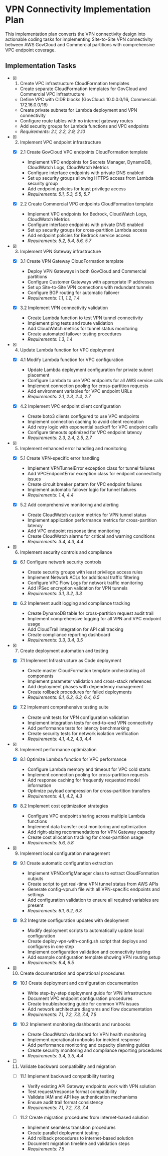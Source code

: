 # VPN Connectivity Implementation Plan

This implementation plan converts the VPN connectivity design into actionable coding tasks for implementing Site-to-Site VPN connectivity between AWS GovCloud and Commercial partitions with comprehensive VPC endpoint coverage.

## Implementation Tasks

- [x] 1. Create VPC infrastructure CloudFormation templates
  - Create separate CloudFormation templates for GovCloud and Commercial VPC infrastructure
  - Define VPC with CIDR blocks (GovCloud: 10.0.0.0/16, Commercial: 172.16.0.0/16)
  - Create private subnets for Lambda deployment and VPN connectivity
  - Configure route tables with no internet gateway routes
  - Add security groups for Lambda functions and VPC endpoints
  - _Requirements: 2.1, 2.2, 2.9, 2.10_

- [x] 2. Implement VPC endpoint infrastructure
  - [x] 2.1 Create GovCloud VPC endpoints CloudFormation template
    - Implement VPC endpoints for Secrets Manager, DynamoDB, CloudWatch Logs, CloudWatch Metrics
    - Configure interface endpoints with private DNS enabled
    - Set up security groups allowing HTTPS access from Lambda security group
    - Add endpoint policies for least privilege access
    - _Requirements: 5.1, 5.3, 5.5, 5.7_

  - [x] 2.2 Create Commercial VPC endpoints CloudFormation template
    - Implement VPC endpoints for Bedrock, CloudWatch Logs, CloudWatch Metrics
    - Configure interface endpoints with private DNS enabled
    - Set up security groups for cross-partition Lambda access
    - Add endpoint policies for Bedrock service access
    - _Requirements: 5.2, 5.4, 5.6, 5.7_

- [x] 3. Implement VPN Gateway infrastructure
  - [x] 3.1 Create VPN Gateway CloudFormation template
    - Deploy VPN Gateways in both GovCloud and Commercial partitions
    - Configure Customer Gateways with appropriate IP addresses
    - Set up Site-to-Site VPN connections with redundant tunnels
    - Configure BGP routing for automatic failover
    - _Requirements: 1.1, 1.2, 1.4_

  - [x] 3.2 Implement VPN connectivity validation
    - Create Lambda function to test VPN tunnel connectivity
    - Implement ping tests and route validation
    - Add CloudWatch metrics for tunnel status monitoring
    - Create automated failover testing procedures
    - _Requirements: 1.3, 1.4_

- [x] 4. Update Lambda function for VPC deployment
  - [x] 4.1 Modify Lambda function for VPC configuration
    - Update Lambda deployment configuration for private subnet placement
    - Configure Lambda to use VPC endpoints for all AWS service calls
    - Implement connection pooling for cross-partition requests
    - Add environment variables for VPC endpoint URLs
    - _Requirements: 2.1, 2.3, 2.4, 2.7_

  - [x] 4.2 Implement VPC endpoint client configuration
    - Create boto3 clients configured to use VPC endpoints
    - Implement connection caching to avoid client recreation
    - Add retry logic with exponential backoff for VPC endpoint calls
    - Configure timeouts optimized for VPC endpoint latency
    - _Requirements: 2.3, 2.4, 2.5, 2.7_

- [x] 5. Implement enhanced error handling and monitoring
  - [x] 5.1 Create VPN-specific error handling
    - Implement VPNTunnelError exception class for tunnel failures
    - Add VPCEndpointError exception class for endpoint connectivity issues
    - Create circuit breaker pattern for VPC endpoint failures
    - Implement automatic failover logic for tunnel failures
    - _Requirements: 1.4, 4.4_

  - [x] 5.2 Add comprehensive monitoring and alerting
    - Create CloudWatch custom metrics for VPN tunnel status
    - Implement application performance metrics for cross-partition latency
    - Add VPC endpoint response time monitoring
    - Create CloudWatch alarms for critical and warning conditions
    - _Requirements: 3.4, 4.3, 4.4_

- [x] 6. Implement security controls and compliance
  - [x] 6.1 Configure network security controls
    - Create security groups with least privilege access rules
    - Implement Network ACLs for additional traffic filtering
    - Configure VPC Flow Logs for network traffic monitoring
    - Add IPSec encryption validation for VPN tunnels
    - _Requirements: 3.1, 3.2, 3.3_

  - [x] 6.2 Implement audit logging and compliance tracking
    - Create DynamoDB table for cross-partition request audit trail
    - Implement comprehensive logging for all VPN and VPC endpoint usage
    - Add CloudTrail integration for API call tracking
    - Create compliance reporting dashboard
    - _Requirements: 3.3, 3.4, 3.5_

- [x] 7. Create deployment automation and testing
  - [x] 7.1 Implement Infrastructure as Code deployment
    - Create master CloudFormation template orchestrating all components
    - Implement parameter validation and cross-stack references
    - Add deployment phases with dependency management
    - Create rollback procedures for failed deployments
    - _Requirements: 6.1, 6.2, 6.3, 6.4, 6.5_

  - [x] 7.2 Implement comprehensive testing suite
    - Create unit tests for VPN configuration validation
    - Implement integration tests for end-to-end VPN connectivity
    - Add performance tests for latency benchmarking
    - Create security tests for network isolation verification
    - _Requirements: 4.1, 4.2, 4.3, 4.4_

- [x] 8. Implement performance optimization
  - [x] 8.1 Optimize Lambda function for VPC performance
    - Configure Lambda memory and timeout for VPC cold starts
    - Implement connection pooling for cross-partition requests
    - Add response caching for frequently requested model information
    - Optimize payload compression for cross-partition transfers
    - _Requirements: 4.1, 4.2, 4.3_

  - [x] 8.2 Implement cost optimization strategies
    - Configure VPC endpoint sharing across multiple Lambda functions
    - Implement data transfer cost monitoring and optimization
    - Add right-sizing recommendations for VPN Gateway capacity
    - Create cost allocation tracking for cross-partition usage
    - _Requirements: 5.6, 5.8_

- [x] 9. Implement local configuration management
  - [x] 9.1 Create automatic configuration extraction
    - Implement VPNConfigManager class to extract CloudFormation outputs
    - Create script to get real-time VPN tunnel status from AWS APIs
    - Generate config-vpn.sh file with all VPN-specific endpoints and settings
    - Add configuration validation to ensure all required variables are present
    - _Requirements: 6.1, 6.2, 6.3_

  - [x] 9.2 Integrate configuration updates with deployment
    - Modify deployment scripts to automatically update local configuration
    - Create deploy-vpn-with-config.sh script that deploys and configures in one step
    - Implement configuration validation and connectivity testing
    - Add example configuration template showing VPN routing setup
    - _Requirements: 6.4, 6.5_

- [x] 10. Create documentation and operational procedures
  - [x] 10.1 Create deployment and configuration documentation
    - Write step-by-step deployment guide for VPN infrastructure
    - Document VPC endpoint configuration procedures
    - Create troubleshooting guide for common VPN issues
    - Add network architecture diagrams and flow documentation
    - _Requirements: 7.1, 7.2, 7.3, 7.4, 7.5_

  - [x] 10.2 Implement monitoring dashboards and runbooks
    - Create CloudWatch dashboard for VPN health monitoring
    - Implement operational runbooks for incident response
    - Add performance monitoring and capacity planning guides
    - Create security monitoring and compliance reporting procedures
    - _Requirements: 3.4, 3.5, 4.4_

- [ ] 11. Validate backward compatibility and migration
  - [ ] 11.1 Implement backward compatibility testing
    - Verify existing API Gateway endpoints work with VPN solution
    - Test request/response format compatibility
    - Validate IAM and API key authentication mechanisms
    - Ensure audit trail format consistency
    - _Requirements: 7.1, 7.2, 7.3, 7.4_

  - [ ] 11.2 Create migration procedures from internet-based solution
    - Implement seamless transition procedures
    - Create parallel deployment testing
    - Add rollback procedures to internet-based solution
    - Document migration timeline and validation steps
    - _Requirements: 7.5_